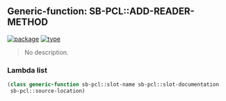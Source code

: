 ## Generic-function: SB-PCL::ADD-READER-METHOD
[![package](https://img.shields.io/badge/Package-SB--PCL-5f9ea0.svg?style=social&colorA=999999)](../) [![type](https://img.shields.io/badge/Type-Generic--Function-5f9ea0.svg?style=social&colorA=999999)](../#generic-function) 

> No description.

### Lambda list
```cl
(class generic-function sb-pcl::slot-name sb-pcl::slot-documentation
 sb-pcl::source-location)
```
